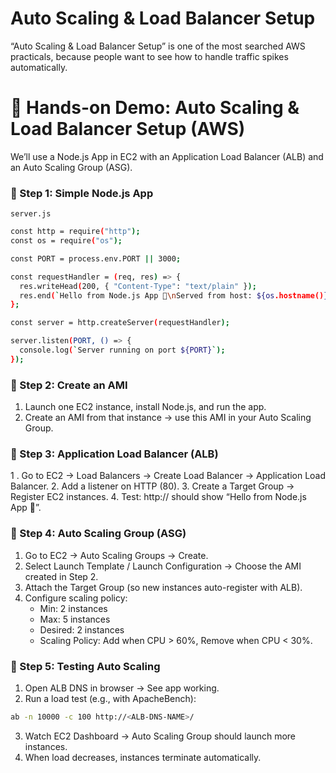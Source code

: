 # Auto Scaling & Load Balancer Setup

“Auto Scaling & Load Balancer Setup” is one of the most searched AWS practicals, because people want to see how to handle traffic spikes automatically.

# 🚀 Hands-on Demo: Auto Scaling & Load Balancer Setup (AWS)
We’ll use a Node.js App in EC2 with an Application Load Balancer (ALB) and an Auto Scaling Group (ASG).

### 📌 Step 1: Simple Node.js App
```server.js```
```sh
const http = require("http");
const os = require("os");

const PORT = process.env.PORT || 3000;

const requestHandler = (req, res) => {
  res.writeHead(200, { "Content-Type": "text/plain" });
  res.end(`Hello from Node.js App 🚀\nServed from host: ${os.hostname()}`);
};

const server = http.createServer(requestHandler);

server.listen(PORT, () => {
  console.log(`Server running on port ${PORT}`);
});
```
### 📌 Step 2: Create an AMI
 1. Launch one EC2 instance, install Node.js, and run the app.
 2. Create an AMI from that instance → use this AMI in your Auto Scaling Group.

### 📌 Step 3: Application Load Balancer (ALB)
 1 . Go to EC2 → Load Balancers → Create Load Balancer → Application Load Balancer.
 2. Add a listener on HTTP (80).
 3. Create a Target Group → Register EC2 instances.
 4. Test: http://<ALB-DNS-NAME> should show “Hello from Node.js App 🚀”.

### 📌 Step 4: Auto Scaling Group (ASG)
 1. Go to EC2 → Auto Scaling Groups → Create.
 3. Select Launch Template / Launch Configuration → Choose the AMI created in Step 2.
 3. Attach the Target Group (so new instances auto-register with ALB).
 4. Configure scaling policy:
    - Min: 2 instances
    - Max: 5 instances
    - Desired: 2 instances
    - Scaling Policy: Add when CPU > 60%, Remove when CPU < 30%.

### 📌 Step 5: Testing Auto Scaling
 1. Open ALB DNS in browser → See app working.
 2. Run a load test (e.g., with ApacheBench):
```sh
ab -n 10000 -c 100 http://<ALB-DNS-NAME>/
```
 3. Watch EC2 Dashboard → Auto Scaling Group should launch more instances.
 4. When load decreases, instances terminate automatically.

